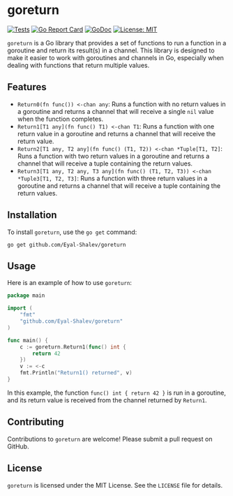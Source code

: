 # goreturn

[![Tests](https://github.com/Eyal-Shalev/goreturn/actions/workflows/test.yaml/badge.svg)](https://github.com/Eyal-Shalev/goreturn/actions/workflows/test.yaml)
[![Go Report Card](https://goreportcard.com/badge/github.com/Eyal-Shalev/goreturn)](https://goreportcard.com/report/github.com/Eyal-Shalev/goreturn)
[![GoDoc](https://godoc.org/github.com/Eyal-Shalev/goreturn?status.svg)](https://godoc.org/github.com/Eyal-Shalev/goreturn)
[![License: MIT](https://img.shields.io/badge/License-MIT-yellow.svg)](https://opensource.org/licenses/MIT)

`goreturn` is a Go library that provides a set of functions to run a function in a goroutine and return its result(s) in a channel. This library is designed to make it easier to work with goroutines and channels in Go, especially when dealing with functions that return multiple values.

## Features

- `Return0(fn func()) <-chan any`: Runs a function with no return values in a goroutine and returns a channel that will receive a single `nil` value when the function completes.
- `Return1[T1 any](fn func() T1) <-chan T1`: Runs a function with one return value in a goroutine and returns a channel that will receive the return value.
- `Return2[T1 any, T2 any](fn func() (T1, T2)) <-chan *Tuple[T1, T2]`: Runs a function with two return values in a goroutine and returns a channel that will receive a tuple containing the return values.
- `Return3[T1 any, T2 any, T3 any](fn func() (T1, T2, T3)) <-chan *Tuple3[T1, T2, T3]`: Runs a function with three return values in a goroutine and returns a channel that will receive a tuple containing the return values.

## Installation

To install `goreturn`, use the `go get` command:

```shell
go get github.com/Eyal-Shalev/goreturn
```

## Usage

Here is an example of how to use `goreturn`:

```go
package main

import (
	"fmt"
	"github.com/Eyal-Shalev/goreturn"
)

func main() {
	c := goreturn.Return1(func() int {
		return 42
	})
	v := <-c
	fmt.Println("Return1() returned", v)
}
```

In this example, the function `func() int { return 42 }` is run in a goroutine, and its return value is received from the channel returned by `Return1`.

## Contributing

Contributions to `goreturn` are welcome! Please submit a pull request on GitHub.

## License

`goreturn` is licensed under the MIT License. See the `LICENSE` file for details.